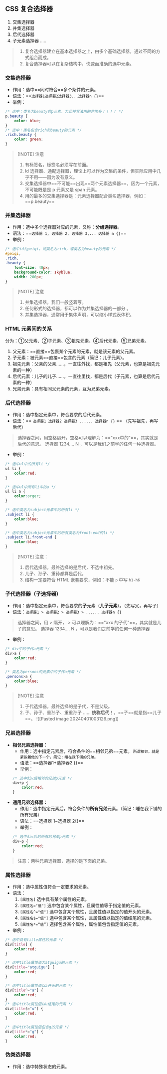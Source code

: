## CSS 复合选择器

1. 交集选择器 
2. 并集选择器 
3. 后代选择器 
4. 子元素选择器 
	.....

>1. 复合选择器建立在基本选择器之上，由多个基础选择器，通过不同的方式组合而成。 
>2. 复合选择器可以在复杂结构中，快速而准确的选中元素。

### 交集选择器
- 作用：选中==同时符合==多个条件的元素。
- 语法：==`选择器1选择器2选择器3...选择器n {}`==
- 举例：
```css
/* 选中：类名为beauty的p元素，为此种写法用的非常多！！！！ */
p.beauty {
	color: blue;
}
/* 选中：类名包含rich和beauty的元素 */
.rich.beauty {
	color: green;
}
```
>[!NOTE] 注意
>1. 有标签名，标签名必须写在前面。 
>2. Id 选择器、通配选择器，理论上可以作为交集的条件，但实际应用中几乎不用——因为没有意义。
>3. 交集选择器中==不可能==出现==两个元素选择器==，因为一个元素，不可能既是是 p 元素又是 span 元素。
>4. 用的最多的交集选择器是：元素选择器配合类名选择器，例如： ==p.beauty==

### 并集选择器 
- 作用：选中多个选择器对应的元素，又称：**分组选择器**。
- 语法：==`选择器 1, 选择器 2, 选择器 3,... 选择器 n {}`==
- 举例：
```css
/* 选中id为peiqi，或类名为rich，或类名为beauty的元素 */
#peiqi,
.rich,
.beauty {
	font-size: 40px;
	background-color: skyblue;
	width: 200px;
}
```
>[!NOTE] 注意
>1. 并集选择器，我们一般竖着写。 
>2. 任何形式的选择器，都可以作为并集选择器的一部分 。
>3. 并集选择器，通常用于集体声明，可以缩小样式表体积。

### HTML 元素间的关系
分为：①父元素、②子元素、③祖先元素、④后代元素、⑤兄弟元素。
1. 父元素：==直接==包裹某个元素的元素，就是该元素的父元素。
2. 子元素：被元素==直接==包含的元素（简记：儿子元素）。
3. 祖先元素：父亲的父亲......，一直往外找，都是祖先（父元素，也算是祖先元素的一种）
4. 后代元素：儿子的儿子......，一直往里找，都是后代（子元素，也算是后代元素的一种）
5. 兄弟元素：具有相同父元素的元素，互为兄弟元素。
### 后代选择器
- 作用：选中指定元素中，符合要求的后代元素。 
- 语法：== `选择器1 选择器2 选择器3 ...... 选择器n {}` == （先写祖先，再写后代）
> 选择器之间，用空格隔开，空格可以理解为：=="xxx中的"==，其实就是后代的意思。 
> 选择器 1234.... N ，可以是我们之前学的任何一种选择器。

- 举例：
```css
/* 选中ul中的所有li */
ul li {
	color:red;
}

/* 选中ul中所有li中的a */
ul li a {
	color:orger;
}

/* 选中类名为subject元素中的所有li */
.subject li {
	color:blue;
}

/* 选中类名为subject元素中的所有类名为front-end的li */
.subject li.front-end {
	color:blue;
}
```
>[!NOTE] 注意：
>1. 后代选择器，最终选择的是后代，不选中祖先。
>2. 儿子、孙子、重孙都算是后代。
>3. 结构一定要符合 HTML 嵌套要求，例如：不能 `p` 中写 `h1-h6`

### 子代选择器（子选择器）
- 作用：选中指定元素中，符合要求的**子**元素（**儿子元素**）。（先写父，再写子）
- 语法：`选择器1 > 选择器2 > 选择器3 > ...... 选择器n {}`
> 选择器之间，用 > 隔开， > 可以理解为：=="xxx 的子代"==，其实就是儿子的意思。 
> 选择器 1234.... N ，可以是我们之前学的任何一种选择器
- 举例：
```css
/* div中的子代a元素 */
div>a {
	color:red;
}

/* 类名为persons的元素中的子代a元素 */
.persons>a {
	color:blue;
}
```
>[!NOTE] 注意
>1. 子代选择器，最终选择的是子代，不是父级。 
>2. 子、孙子、重孙子、重重孙子 ...... **统称后代**！，==子==就是指==儿子==。
> ![[Pasted image 20240401003126.png]]
### 兄弟选择器
- **相邻兄弟选择器：** 
	- 作用：选中指定元素后，符合条件的==相邻兄弟==元素。
		`所谓相邻，就是紧挨着他的下一个，简记：睡在我下铺的兄弟。`
	- 语法：==选择器1+选择器2 {}==
	- 举例：
	```css
	/* 选中div后相邻的兄弟p元素 */
	div+p {
		color:red;
	}
	```
- **通用兄弟选择器：**
	- 作用：选中指定元素后，符合条件的**所有兄弟**元素。（简记：睡在我下铺的所有兄弟）
	- 语法：==选择器 1~选择器 2{}==
	- 举例：
	```css
	/* 选中div后的所有的兄弟p元素 */
	div~p {
		color:red;
	}
	```

> 注意：两种兄弟选择器，选择的是下面的兄弟。

### 属性选择器
- 作用：选中属性值符合一定要求的元素。
- 语法：
	1. `[属性名]` 选中具有某个属性的元素。
	2. `[属性名="值"]` 选中包含某个属性，且属性值等于指定值的元素。
	3. `[属性名^="值"]` 选中包含某个属性，且属性值以指定的值开头的元素。
	4. `[属性名$="值"]` 选中包含某个属性，且属性值以指定的值结尾的元素。
	5. `[属性名*=“值”]` 选择包含某个属性，属性值包含指定值的元素。
- 举例：
```css
/* 选中具有title属性的元素 */
div[title] {
	color:red;
}

/* 选中title属性值为atguigu的元素 */
div[title="atguigu"] {
	color:red;
}

/* 选中title属性值以a开头的元素 */
div[title^="a"] {
	color:red;
}
/* 选中title属性值以u结尾的元素 */
div[title$="u"] {
	color:red;
}

/* 选中title属性值包含g的元素 */
div[title*="g"] {
	color:red;
}
```
### 伪类选择器
- 作用：选中特殊状态的元素。